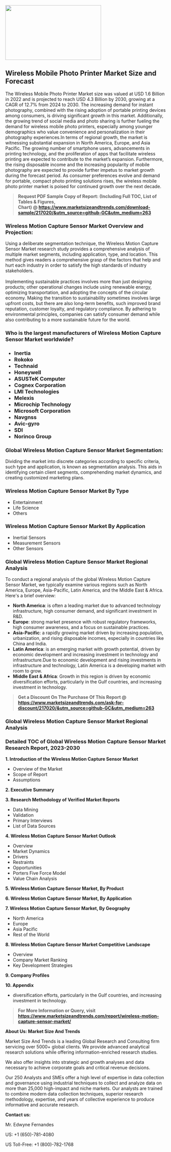 <p><img class="alignnone size-medium wp-image-20088" src="https://ffe5etoiles.com/wp-content/uploads/2024/12/MST1-300x171.png" alt="" width="300" height="171" /></p><h2>Wireless Mobile Photo Printer Market Size and Forecast</h2>The Wireless Mobile Photo Printer Market size was valued at USD 1.6 Billion in 2022 and is projected to reach USD 4.3 Billion by 2030, growing at a CAGR of 12.7% from 2024 to 2030. The increasing demand for instant photography, combined with the rising adoption of portable printing devices among consumers, is driving significant growth in this market. Additionally, the growing trend of social media and photo sharing is further fueling the demand for wireless mobile photo printers, especially among younger demographics who value convenience and personalization in their photography experiences.In terms of regional growth, the market is witnessing substantial expansion in North America, Europe, and Asia Pacific. The growing number of smartphone users, advancements in printing technology, and the proliferation of apps that facilitate wireless printing are expected to contribute to the market’s expansion. Furthermore, the rising disposable income and the increasing popularity of mobile photography are expected to provide further impetus to market growth during the forecast period. As consumer preferences evolve and demand for portable, compact photo printing solutions rises, the wireless mobile photo printer market is poised for continued growth over the next decade.</p><blockquote id="" class=""><strong>Request PDF Sample Copy of Report: (Including Full TOC, List of Tables &amp; Figures, Chart)&nbsp;@&nbsp;<strong><a href="https://www.marketsizeandtrends.com/download-sample/217020/&utm_source=github-GC&utm_medium=263" target="_blank">https://www.marketsizeandtrends.com/download-sample/217020/&utm_source=github-GC&utm_medium=263</a></strong></strong></blockquote><h3 id="" class="">Wireless Motion Capture Sensor Market&nbsp;Overview and Projection:</h3><p id="" class="">Using a deliberate segmentation technique, the Wireless Motion Capture Sensor Market research study provides a comprehensive analysis of multiple market segments, including application, type, and location. This method gives readers a comprehensive grasp of the factors that help and hurt each industry in order to satisfy the high standards of industry stakeholders. <br /> <br />Implementing sustainable practices involves more than just designing products; other operational changes include using renewable energy, optimizing transportation, and adopting the concepts of the circular economy. Making the transition to sustainability sometimes involves large upfront costs, but there are also long-term benefits, such improved brand reputation, customer loyalty, and regulatory compliance. By adhering to environmental principles, companies can satisfy consumer demand while also contributing to a more sustainable future for the world.</p><h3 id="" class="">Who is the largest manufacturers of&nbsp;Wireless Motion Capture Sensor Market worldwide?</h3><h3 class=""><p><ul><li>Inertia </li><li> Rokoko </li><li> Technaid </li><li> Honeywell </li><li> ASUSTeK Computer </li><li> Cognex Corporation </li><li> LMI Technologies </li><li> Melexis </li><li> Microchip Technology </li><li> Microsoft Corporation </li><li> Navgnss </li><li> Avic-gyro </li><li> SDI </li><li> Norinco Group</li></ul></p></h3><h3 id="" class="">Global&nbsp;Wireless Motion Capture Sensor Market Segmentation:</h3><p id="" class="">Dividing the market into discrete categories according to specific criteria, such type and application, is known as segmentation analysis. This aids in identifying certain client segments, comprehending market dynamics, and creating customized marketing plans.</p><h3 id="" class="">Wireless Motion Capture Sensor Market&nbsp;By Type</h3><p><p><ul><li>Entertainment</li><li> Life Science</li><li> Others</p></li></ul></p></p><h3 id="" class="">Wireless Motion Capture Sensor Market&nbsp;By Application</h3><p class=""><p><ul><li>Inertial Sensors</li><li> Measurement Sensors</li><li> Other Sensors</li></ul></p></p><h3 id="" class="">Global Wireless Motion Capture Sensor Market Regional Analysis</h3><p id="" class="">To conduct a regional analysis of the global Wireless Motion Capture Sensor Market, we typically examine various regions such as North America, Europe, Asia-Pacific, Latin America, and the Middle East &amp; Africa. Here's a brief overview:</p><ul><li><strong>North America</strong>: is often a leading market due to advanced technology infrastructure, high consumer demand, and significant investment in R&amp;D.</li><li><strong>Europe</strong>: strong market presence with robust regulatory frameworks, high consumer awareness, and a focus on sustainable practices.</li><li><strong>Asia-Pacific</strong>: a rapidly growing market driven by increasing population, urbanization, and rising disposable incomes, especially in countries like China and India.</li><li><strong>Latin America</strong>: is an emerging market with growth potential, driven by economic development and increasing investment in technology and infrastructure.Due to economic development and rising investments in infrastructure and technology, Latin America is a developing market with room to grow.</li><li><strong>Middle East &amp; Africa</strong>: Growth in this region is driven by economic diversification efforts, particularly in the Gulf countries, and increasing investment in technology.</li></ul><blockquote id="" class=""><strong>Get a Discount On The Purchase Of This Report @ <strong><a href="https://www.marketsizeandtrends.com/ask-for-discount/217020/&utm_source=github-GC&utm_medium=263" target="_blank">https://www.marketsizeandtrends.com/ask-for-discount/217020/&utm_source=github-GC&utm_medium=263</a></strong></strong></blockquote><h3 id="" class="">Global Wireless Motion Capture Sensor Market Regional Analysis</h3><h3 id="" class="">Detailed TOC of Global Wireless Motion Capture Sensor Market Research Report, 2023-2030</h3><p id="" class=""><strong>1. Introduction of the Wireless Motion Capture Sensor Market</strong></p><ul><li>Overview of the Market</li><li>Scope of Report</li><li>Assumptions</li></ul><p id="" class=""><strong>2. Executive Summary</strong></p><p id="" class=""><strong>3. Research Methodology of Verified Market Reports</strong></p><ul><li>Data Mining</li><li>Validation</li><li>Primary Interviews</li><li>List of Data Sources</li></ul><p id="" class=""><strong>4. Wireless Motion Capture Sensor Market Outlook</strong></p><ul><li>Overview</li><li>Market Dynamics</li><li>Drivers</li><li>Restraints</li><li>Opportunities</li><li>Porters Five Force Model</li><li>Value Chain Analysis</li></ul><p id="" class=""><strong>5. Wireless Motion Capture Sensor Market, By Product</strong></p><p id="" class=""><strong>6. Wireless Motion Capture Sensor Market, By Application</strong></p><p id="" class=""><strong>7. Wireless Motion Capture Sensor Market, By Geography</strong></p><ul><li>North America</li><li>Europe</li><li>Asia Pacific</li><li>Rest of the World</li></ul><p id="" class=""><strong>8. Wireless Motion Capture Sensor Market Competitive Landscape</strong></p><ul><li>Overview</li><li>Company Market Ranking</li><li>Key Development Strategies</li></ul><p id="" class=""><strong>9. Company Profiles</strong></p><p id="" class=""><strong>10. Appendix</strong></p><ul><li>diversification efforts, particularly in the Gulf countries, and increasing investment in technology.</li></ul><blockquote id="" class=""><strong>For More Information or Query, visit <strong><strong><a href="https://www.marketsizeandtrends.com/report/wireless-motion-capture-sensor-market/" target="_blank">https://www.marketsizeandtrends.com/report/wireless-motion-capture-sensor-market/</a></strong></strong></strong></blockquote><p id="" class=""><strong>About Us: Market Size And Trends</strong></p><p id="" class="">Market Size And Trends is a leading Global Research and Consulting firm servicing over 5000+ global clients. We provide advanced analytical research solutions while offering information-enriched research studies.</p><p id="" class="">We also offer insights into strategic and growth analyses and data necessary to achieve corporate goals and critical revenue decisions.</p><p id="" class="">Our 250 Analysts and SMEs offer a high level of expertise in data collection and governance using industrial techniques to collect and analyze data on more than 25,000 high-impact and niche markets. Our analysts are trained to combine modern data collection techniques, superior research methodology, expertise, and years of collective experience to produce informative and accurate research.</p><p id="" class=""><strong>Contact us:</strong></p><p id="" class="">Mr. Edwyne Fernandes</p><p id="" class="">US: +1 (650)-781-4080</p><p id="" class="">US Toll-Free: +1 (800)-782-1768</p>
